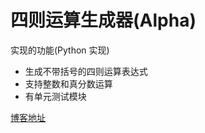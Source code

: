 # 四则运算生成器(Alpha)

实现的功能(Python 实现)

- 生成不带括号的四则运算表达式
- 支持整数和真分数运算
- 有单元测试模块

[博客地址](https://www.cnblogs.com/justlikecode/p/13703205.html)